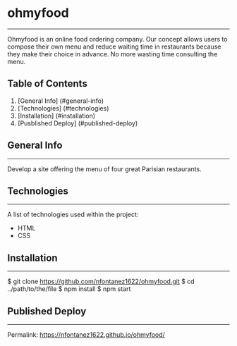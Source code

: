 # ohmyfood
***
Ohmyfood is an online food ordering company. Our concept allows users to compose their own menu and reduce waiting time in restaurants because they make their choice in advance. No more wasting time consulting the menu.
## Table of Contents
1. [General Info] (#general-info)
2. [Technologies] (#technologies)
3. [Installation] (#installation)
4. [Pusblished Deploy] (#published-deploy)
## General Info
***
Develop a site offering the menu of four great Parisian restaurants.
## Technologies
***
A list of technologies used within the project:
* HTML
* CSS
## Installation
***
$ git clone https://github.com/nfontanez1622/ohmyfood.git
$ cd ../path/to/the/file
$ npm install
$ npm start
## Published Deploy
***
Permalink: https://nfontanez1622.github.io/ohmyfood/
